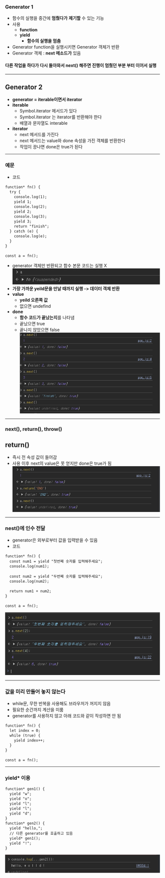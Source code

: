 ### Generator 1

- 함수의 실행을 중간에 **멈췄다가** **제기할** 수 있는 기능
- 사용
  - **function**
  - **yield**
    - **함수의 실행을 멈춤**
- Generator function을 실행시키면 Generator 객체가 반환
- Generator 객체 : **next 메소드가** 있음

#### 다른 작업을 하다가 다시 돌아와서 next() 해주면 진행이 멈췄던 부분 부터 이어서 실행

---

## Generator 2

- **generator = iterable이면서 iterator**
- **iterable**
  - Symbol.iterator 메서드가 있다
  - Symbol.iterator 는 iterator를 반환해야 한다
  - 배열과 문자열도 interable
- **iterator**
  - next 메서드를 가진다
  - next 메서드는 value와 done 속성을 가진 객체를 반환한다
  - 작업이 끙나면 done은 true가 된다

---

### 예문

- 코드

```
function* fn() {
  try {
    console.log(1);
    yield 1;
    console.log(2);
    yield 2;
    console.log(3);
    yield 3;
    return "finish";
  } catch (e) {
    console.log(e);
  }
}

const a = fn();

```

- generator 객체만 반환되고 함수 본문 코드는 실행 X
  ![alt text](imgs/generator.png)
- **가장 가까운 yeild문을 만날 때까지 실행 -> 데이터 객체 반환**
- **value**
  - **yeild 오른쪽 값**
  - 없으면 undefind
- **done**
  - **함수 코드가 끝났는지**를 나타냄
  - 끝났으면 true
  - 끝나지 않았으면 false
    ![alt text](imgs/generator-1.png)

---

### next(), return(), throw()

## return()

- 즉시 전 속성 값이 들어감
- 사용 이후 next의 value은 못 얻지만 done은 true가 됨
  ![alt text](imgs/generator-3.png)

---

### nest()에 인수 전달

- generator은 외부로부터 값을 입력받을 수 있음
- 코드

```
function* fn() {
  const num1 = yield "첫번째 숫자를 입력해주세요";
  console.log(num1);

  const num2 = yield "두번째 숫자를 입력해주세요";
  console.log(num2);

  return num1 + num2;
}

const a = fn();
```

![alt text](imgs/generator-2.png)

---

### 값을 미리 만들어 놓지 않는다

- while문, 무한 반복을 사용해도 브라우저가 꺼지지 않음
- 필요한 순간까지 계산을 미룸
- generator를 사용하지 않고 아래 코드와 같이 작성하면 안 됨

```
function* fn() {
  let index = 0;
  while (true) {
    yield index++;
  }
}

const a = fn();
```

---

### yield\* 이용

```
function* gen1() {
  yield "w";
  yield "o";
  yield "l";
  yield "l";
  yield "d";
}
function* gen2() {
  yield "hello,";
  // 다른 generator를 호출하고 있음
  yield* gen1();
  yield "!";
}

```

![alt text](imgs/generator-4.png)
